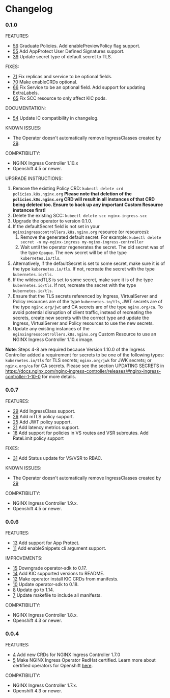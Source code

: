 # Changelog

### 0.1.0

FEATURES:

* [56](https://github.com/nginxinc/nginx-ingress-operator/pull/56) Graduate Policies. Add enablePreviewPolicy flag support.
* [55](https://github.com/nginxinc/nginx-ingress-operator/pull/55) Add AppProtect User Defined Signatures support.
* [39](https://github.com/nginxinc/nginx-ingress-operator/pull/39) Update secret type of default secret to TLS.

FIXES:

* [71](https://github.com/nginxinc/nginx-ingress-operator/pull/71) Fix replicas and service to be optional fields.
* [70](https://github.com/nginxinc/nginx-ingress-operator/pull/70) Make enableCRDs optional.
* [66](https://github.com/nginxinc/nginx-ingress-operator/pull/66) Fix Service to be an optional field. Add support for updating ExtraLabels.
* [65](https://github.com/nginxinc/nginx-ingress-operator/pull/65) Fix SCC resource to only affect KIC pods.

DOCUMENTATION:

* [54](https://github.com/nginxinc/nginx-ingress-operator/pull/54) Update IC compatibility in changelog.

KNOWN ISSUES:

* The Operator doesn't automatically remove IngressClasses created by [29](https://github.com/nginxinc/nginx-ingress-operator/pull/29).

COMPATIBILITY:

- NGINX Ingress Controller 1.10.x
- Openshift 4.5 or newer.

UPGRADE INSTRUCTIONS:

1. Remove the existing Policy CRD: `kubectl delete crd policies.k8s.nginx.org`
**Please note that deletion of the `policies.k8s.nginx.org` CRD will result in all instances of that CRD being deleted too. Ensure to back up any important Custom Resource instances first!**
1. Delete the existing SCC: `kubectl delete scc nginx-ingress-scc`
1. Upgrade the operator to version 0.1.0.
1. If the defaultSecret field is not set in your `nginxingresscontrollers.k8s.nginx.org` resource (or resources):
    1. Remove the generated default secret. For example: `kubectl delete secret -n my-nginx-ingress my-nginx-ingress-controller`
    1. Wait until the operator regenerates the secret. The old secret was of the type `Opaque`. The new secret will be of the type `kubernetes.io/tls`.
1. Alternatively, if the defaultSecret is set to some secret, make sure it is of the type `kubernetes.io/tls`. If not, recreate the secret with the type `kubernetes.io/tls`.
1. If the wildcardTLS is set to some secret, make sure it is of the type `kubernetes.io/tls`. If not, recreate the secret with the type `kubernetes.io/tls`.
1. Ensure that the TLS secrets referenced by Ingress, VirtualServer and Policy resources are of the type `kubernetes.io/tls`, JWT secrets are of the type `nginx.org/jwt` and CA secrets are of the type `nginx.org/ca`. To avoid potential disruption of client traffic, instead of recreating the secrets, create new secrets with the correct type and update the Ingress, VirtualServer and Policy resources to use the new secrets.
1. Update any existing instances of the `nginxingresscontrollers.k8s.nginx.org` Custom Resource to use an NGINX Ingress Controller 1.10.x image.

**Note**: Steps 4-8 are required because Version 1.10.0 of the Ingress Controller added a requirement for secrets to be one of the following types: `kubernetes.io/tls` for TLS secrets; `nginx.org/jwk` for JWK secrets; or `nginx.org/ca` for CA secrets. Please see the section UPDATING SECRETS in https://docs.nginx.com/nginx-ingress-controller/releases/#nginx-ingress-controller-1-10-0 for more details.

### 0.0.7

FEATURES:

* [29](https://github.com/nginxinc/nginx-ingress-operator/pull/29) Add IngressClass support.
* [26](https://github.com/nginxinc/nginx-ingress-operator/pull/26) Add mTLS policy support.
* [25](https://github.com/nginxinc/nginx-ingress-operator/pull/25) Add JWT policy support.
* [21](https://github.com/nginxinc/nginx-ingress-operator/pull/21) Add latency metrics support.
* [18](https://github.com/nginxinc/nginx-ingress-operator/pull/18) Add support for policies in VS routes and VSR subroutes. Add RateLimit policy support

FIXES:

* [31](https://github.com/nginxinc/nginx-ingress-operator/pull/31) Add Status update for VS/VSR to RBAC.

KNOWN ISSUES:
* The Operator doesn't automatically remove IngressClasses created by [29](https://github.com/nginxinc/nginx-ingress-operator/pull/29)

COMPATIBILITY:

* NGINX Ingress Controller 1.9.x.
* Openshift 4.5 or newer.

### 0.0.6

FEATURES:

* [13](https://github.com/nginxinc/nginx-ingress-operator/pull/13) Add support for App Protect.
* [11](https://github.com/nginxinc/nginx-ingress-operator/pull/11) Add enableSnippets cli argument support.

IMPROVEMENTS:
* [15](https://github.com/nginxinc/nginx-ingress-operator/pull/15) Downgrade operator-sdk to 0.17.
* [14](https://github.com/nginxinc/nginx-ingress-operator/pull/14) Add KIC supported versions to README.
* [12](https://github.com/nginxinc/nginx-ingress-operator/pull/12) Make operator install KIC CRDs from manifests.
* [10](https://github.com/nginxinc/nginx-ingress-operator/pull/10) Update operator-sdk to 0.18.
* [8](https://github.com/nginxinc/nginx-ingress-operator/pull/8) Update go to 1.14.
* [7](https://github.com/nginxinc/nginx-ingress-operator/pull/7) Update makefile to include all manifests.

COMPATIBILITY:

* NGINX Ingress Controller 1.8.x.
* Openshift 4.3 or newer.

### 0.0.4

FEATURES:

* [4](https://github.com/nginxinc/nginx-ingress-operator/pull/4) Add new CRDs for NGINX Ingress Controller 1.7.0
* [5](https://github.com/nginxinc/nginx-ingress-operator/pull/5) Make NGINX Ingress Operator RedHat certified. Learn more about certified operators for Openshift [here](https://connect.redhat.com/en/partner-with-us/red-hat-openshift-operator-certification).

COMPATIBILITY:

* NGINX Ingress Controller 1.7.x.
* Openshift 4.3 or newer.
